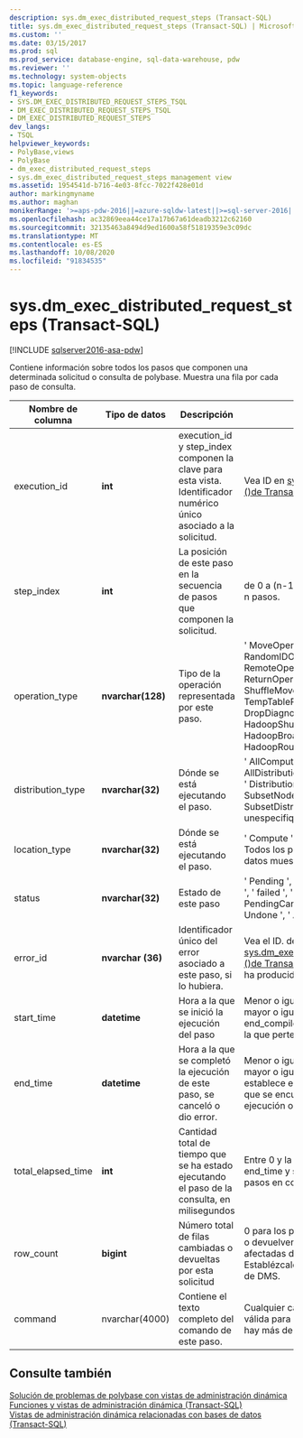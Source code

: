 ```yaml
---
description: sys.dm_exec_distributed_request_steps (Transact-SQL)
title: sys.dm_exec_distributed_request_steps (Transact-SQL) | Microsoft Docs
ms.custom: ''
ms.date: 03/15/2017
ms.prod: sql
ms.prod_service: database-engine, sql-data-warehouse, pdw
ms.reviewer: ''
ms.technology: system-objects
ms.topic: language-reference
f1_keywords:
- SYS.DM_EXEC_DISTRIBUTED_REQUEST_STEPS_TSQL
- DM_EXEC_DISTRIBUTED_REQUEST_STEPS_TSQL
- DM_EXEC_DISTRIBUTED_REQUEST_STEPS
dev_langs:
- TSQL
helpviewer_keywords:
- PolyBase,views
- PolyBase
- dm_exec_distributed_request_steps
- sys.dm_exec_distributed_request_steps management view
ms.assetid: 1954541d-b716-4e03-8fcc-7022f428e01d
author: markingmyname
ms.author: maghan
monikerRange: '>=aps-pdw-2016||=azure-sqldw-latest||>=sql-server-2016||=sqlallproducts-allversions||>=sql-server-linux-2017||=azuresqldb-mi-current'
ms.openlocfilehash: ac32869eea44ce17a17b67a61deadb3212c62160
ms.sourcegitcommit: 32135463a8494d9ed1600a58f51819359e3c09dc
ms.translationtype: MT
ms.contentlocale: es-ES
ms.lasthandoff: 10/08/2020
ms.locfileid: "91834535"
---
```

# <a name="sysdm_exec_distributed_request_steps-transact-sql"></a>sys.dm_exec_distributed_request_steps (Transact-SQL)
[!INCLUDE [sqlserver2016-asa-pdw](../../includes/applies-to-version/sqlserver2016-asa-pdw.md)]

  Contiene información sobre todos los pasos que componen una determinada solicitud o consulta de polybase. Muestra una fila por cada paso de consulta.  
  
|Nombre de columna|Tipo de datos|Descripción|Intervalo|  
|-----------------|---------------|-----------------|-----------|  
|execution_id|**int**|execution_id y step_index componen la clave para esta vista. Identificador numérico único asociado a la solicitud.|Vea ID en [sys.dm_exec_requests &#40;&#41;de Transact-SQL ](../../relational-databases/system-dynamic-management-views/sys-dm-exec-requests-transact-sql.md).|  
|step_index|**int**|La posición de este paso en la secuencia de pasos que componen la solicitud.|de 0 a (n-1) para una solicitud con n pasos.|  
|operation_type|**nvarchar(128)**|Tipo de la operación representada por este paso.|' MoveOperation ', ' Operation ', ' RandomIDOperation ', ' RemoteOperation ', ' ReturnOperation ', ' ShuffleMoveOperation ', ' TempTablePropertiesOperation ', ' DropDiagnosticsNotifyOperation ', ' HadoopShuffleOperation ', ' HadoopBroadCastOperation ', ' HadoopRoundRobinOperation '|  
|distribution_type|**nvarchar(32)**|Dónde se está ejecutando el paso.|' AllComputeNodes ', ' AllDistributions ', ' ComputeNode ', ' Distribution ', ' AllNodes ', ' SubsetNodes ', ' SubsetDistributions ', ' unespecifiqued '.|  
|location_type|**nvarchar(32)**|Dónde se está ejecutando el paso.|' Compute ', ' Head ' o ' DMS '. Todos los pasos de movimiento de datos muestran ' DMS '.|  
|status|**nvarchar(32)**|Estado de este paso|' Pending ', ' Running ', ' complete ', ' failed ', ' UndoFailed ', ' PendingCancel ', ' Canceled ', ' Undone ', ' Aborted '|  
|error_id|**nvarchar (36)**|Identificador único del error asociado a este paso, si lo hubiera.|Vea el ID. de [sys.dm_exec_compute_node_errors &#40;&#41;de Transact-SQL ](../../relational-databases/system-dynamic-management-views/sys-dm-exec-compute-node-errors-transact-sql.md), NULL si no se ha producido ningún error.|  
|start_time|**datetime**|Hora a la que se inició la ejecución del paso|Menor o igual que la hora actual y mayor o igual que end_compile_time de la consulta a la que pertenece este paso.|  
|end_time|**datetime**|Hora a la que se completó la ejecución de este paso, se canceló o dio error.|Menor o igual que la hora actual y mayor o igual que start_time, se establece en NULL para los pasos que se encuentran actualmente en ejecución o en cola.|  
|total_elapsed_time|**int**|Cantidad total de tiempo que se ha estado ejecutando el paso de la consulta, en milisegundos|Entre 0 y la diferencia entre end_time y start_time. 0 para los pasos en cola.|  
|row_count|**bigint**|Número total de filas cambiadas o devueltas por esta solicitud|0 para los pasos que no cambiaron o devuelven datos, número de filas afectadas de otro modo. Establézcalo en-1 para los pasos de DMS.|  
|command|nvarchar(4000)|Contiene el texto completo del comando de este paso.|Cualquier cadena de solicitud válida para un paso. Se trunca si hay más de 4000 caracteres.|  
  
## <a name="see-also"></a>Consulte también  
 [Solución de problemas de polybase con vistas de administración dinámica](/previous-versions/sql/sql-server-2016/mt146389(v=sql.130))   
 [Funciones y vistas de administración dinámica &#40;Transact-SQL&#41;](~/relational-databases/system-dynamic-management-views/system-dynamic-management-views.md)   
 [Vistas de administración dinámica relacionadas con bases de datos &#40;Transact-SQL&#41;](../../relational-databases/system-dynamic-management-views/database-related-dynamic-management-views-transact-sql.md)  
  
